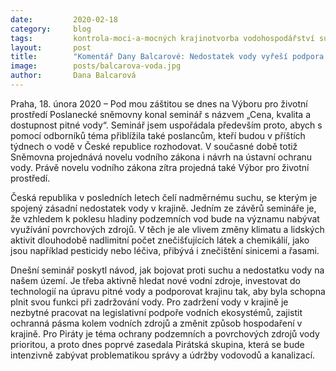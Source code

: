 ```yaml
---
date:         2020-02-18
category:     blog
tags:         kontrola-moci-a-mocných krajinotvorba vodohospodářství sucho
layout:       post
title:        "Komentář Dany Balcarové: Nedostatek vody vyřeší podpora jejího zadržování v krajině, péče o ekosystémy a vývoj nových technologií"
image:        posts/balcarova-voda.jpg
author:       Dana Balcarová
---
```




Praha, 18. února 2020 – Pod mou záštitou se dnes na Výboru pro životní prostředí Poslanecké sněmovny konal seminář s názvem „Cena, kvalita a dostupnost pitné vody“. Seminář jsem uspořádala především proto, abych s pomocí odborníků téma přiblížila také poslancům, kteří budou v příštích týdnech o vodě v České republice rozhodovat. V současné době totiž Sněmovna projednává novelu vodního zákona i návrh na ústavní ochranu vody. Právě novelu vodního zákona zítra projedná také Výbor pro životní prostředí. 

Česká republika v posledních letech čelí nadměrnému suchu, se kterým je spojený zásadní nedostatek vody v krajině. Jedním ze závěrů semináře je, že vzhledem k poklesu hladiny podzemních vod bude na významu nabývat využívání povrchových zdrojů. V těch je ale vlivem změny klimatu a lidských aktivit dlouhodobě nadlimitní počet znečišťujících látek a chemikálií, jako jsou například pesticidy nebo léčiva, přibývá i znečištění sinicemi a řasami. 

Dnešní seminář poskytl návod, jak bojovat proti suchu a nedostatku vody na našem území. Je třeba aktivně hledat nové vodní zdroje, investovat do technologií na úpravu pitné vody a podporovat krajinu tak, aby byla schopna plnit svou funkci při zadržování vody. Pro zadržení vody v krajině je nezbytné pracovat na legislativní podpoře vodních ekosystémů, zajistit ochranná pásma kolem vodních zdrojů a změnit způsob hospodaření v krajině. Pro Piráty je téma ochrany podzemních a povrchových zdrojů vody prioritou, a proto dnes poprvé zasedala Pirátská skupina, která se bude intenzivně zabývat problematikou správy a údržby vodovodů a kanalizací.
